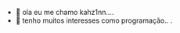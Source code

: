 - 👋 ola eu me chamo kahz1nn....
- 👀 tenho muitos interesses como programação..
.

<!---
kahz1nn/kahz1nn is a ✨ special ✨ repository because its `README.md` (this file) appears on your GitHub profile.
You can click the Preview link to take a look at your changes.
--->
